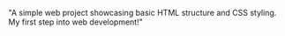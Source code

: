
"A simple web project showcasing basic HTML structure and CSS styling. My first step into web development!"

